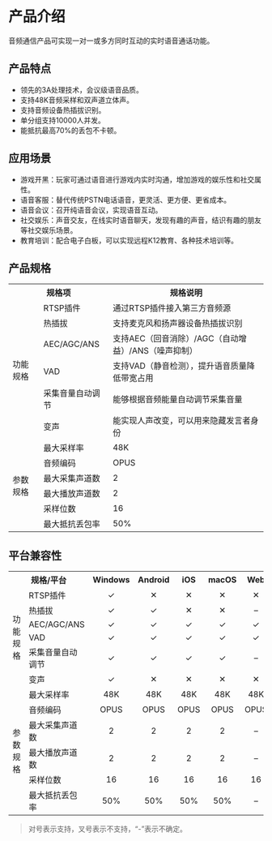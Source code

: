 # 产品介绍
音频通信产品可实现一对一或多方同时互动的实时语音通话功能。

## 产品特点

+ 领先的3A处理技术，会议级语音品质。
+ 支持48K音频采样和双声道立体声。
+ 支持音频设备热插拔识别。
+ 单分组支持10000人并发。
+ 能抵抗最高70%的丢包不卡顿。


## 应用场景

+ 游戏开黑：玩家可通过语音进行游戏内实时沟通，增加游戏的娱乐性和社交属性。
+ 语音客服：替代传统PSTN电话语音，更灵活、更方便、更省成本。
+ 语音会议：召开纯语音会议，实现语音互动。
+ 社交娱乐：声音交友，在线实时语音聊天，发现有趣的声音，结识有趣的朋友等社交娱乐场景。
+ 教育培训：配合电子白板，可以实现远程K12教育、各种技术培训等。


## 产品规格

<table>
<tr>
<th colspan="2" align="center">规格项</th>
<th align="center">规格说明</th>
</tr>

<tr>
<td rowspan="6">功能规格</td>
<td>RTSP插件</td>
<td >通过RTSP插件接入第三方音频源</td>
</tr>

<tr>
<td>热插拔</td>
<td>支持麦克风和扬声器设备热插拔识别</td>
</tr>

<tr>
<td>AEC/AGC/ANS</td>
<td>支持AEC（回音消除）/AGC（自动增益）/ANS（噪声抑制）</td>
</tr>

<tr>
<td>VAD</td>
<td>支持VAD（静音检测），提升语音质量降低带宽占用</td>
</tr>

<tr>
<td>采集音量自动调节</td>
<td>能够根据音频能量自动调节采集音量</td>
</tr>

<tr>
<td>变声</td>
<td>能实现人声改变，可以用来隐藏发言者身份</td>
</tr>


<tr>
<td rowspan="6">参数规格</td>
<td>最大采样率</td>
<td>48K</td>
</tr>

<tr>
<td>音频编码</td>
<td>OPUS</td>
</tr>

<tr>
<td>最大采集声道数</td>
<td>2</td>
</tr>

<tr>
<td>最大播放声道数</td>
<td>2</td>
</tr>

<tr>
<td>采样位数</td>
<td>16</td>
</tr>

<tr>
<td>最大抵抗丢包率</td>
<td>50%</td>
</tr>

</table>


## 平台兼容性

<table>
<tr>
<th colspan="2" align="center">规格/平台</th>
<th>Windows</th>
<th>Android</th>
<th>iOS</th>
<th>macOS</th>
<th>Web</th>
<th>WeChat</th>
</tr>

<tr>
<td rowspan="6">功能规格</td>
<td>RTSP插件</td>
<td align="center">&#10003</td>
<td align="center">&#10005</td>
<td align="center">&#10005</td>
<td align="center">&#10005</td>
<td align="center">&#10005</td>
<td align="center">&#10005</td>
</tr>

<tr>
<td>热插拔</td>
<td align="center">&#10003</td>
<td align="center">&#10003</td>
<td align="center">&#10005</td>
<td align="center">&#10005</td>
<td align="center">&#8211</td>
<td align="center">&#10005</td>
</tr>

<tr>
<td>AEC/AGC/ANS</td>
<td align="center">&#10003</td>
<td align="center">&#10003</td>
<td align="center">&#10003</td>
<td align="center">&#10003</td>
<td align="center">&#10003</td>
<td align="center">&#10003</td>
</tr>

<tr>
<td>VAD</td>
<td align="center">&#10003</td>
<td align="center">&#10003</td>
<td align="center">&#10003</td>
<td align="center">&#10003</td>
<td align="center">&#10003</td>
<td align="center">&#10003</td>
</tr>

<tr>
<td>采集音量自动调节</td>
<td align="center">&#10003</td>
<td align="center">&#10003</td>
<td align="center">&#10003</td>
<td align="center">&#10003</td>
<td align="center">&#8211</td>
<td align="center">&#8211</td>
</tr>

<tr>
<td>变声</td>
<td align="center">&#10003</td>
<td align="center">&#10005</td>
<td align="center">&#10005</td>
<td align="center">&#10005</td>
<td align="center">&#10005</td>
<td align="center">&#10005</td>
</tr>



<tr>
<td rowspan="6">参数规格</td>
<td>最大采样率</td>
<td align="center">48K</td>
<td align="center">48K</td>
<td align="center">48K</td>
<td align="center">48K</td>
<td align="center">48K</td>
<td align="center">48K</td>
</tr>

<tr>
<td>音频编码</td>
<td align="center">OPUS</td>
<td align="center">OPUS</td>
<td align="center">OPUS</td>
<td align="center">OPUS</td>
<td align="center">OPUS</td>
<td align="center">OPUS</td>
</tr>

<tr>
<td>最大采集声道数</td>
<td align="center">2</td>
<td align="center">2</td>
<td align="center">2</td>
<td align="center">2</td>
<td align="center">&#8211</td>
<td align="center">&#8211</td>
</tr>

<tr>
<td>最大播放声道数</td>
<td align="center">2</td>
<td align="center">2</td>
<td align="center">2</td>
<td align="center">2</td>
<td align="center">&#8211</td>
<td align="center">&#8211</td>
</tr>

<tr>
<td>采样位数</td>
<td align="center">16</td>
<td align="center">16</td>
<td align="center">16</td>
<td align="center">16</td>
<td align="center">16</td>
<td align="center">16</td>
</tr>

<tr>
<td>最大抵抗丢包率</td>
<td align="center">50%</td>
<td align="center">50%</td>
<td align="center">50%</td>
<td align="center">50%</td>
<td align="center">&#8211</td>
<td align="center">&#8211</td>
</tr>

</table>

> 对号表示支持，叉号表示不支持，“-”表示不确定。